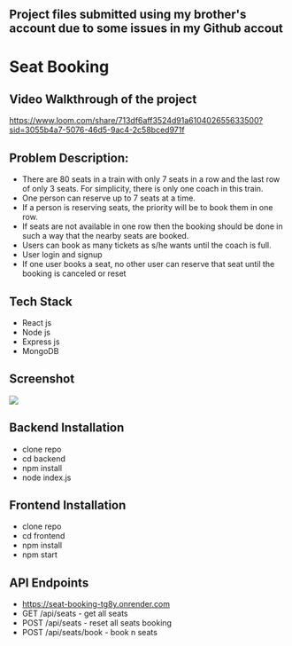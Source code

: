 ## Project files submitted using my brother's account due to some issues in my Github accout

# Seat Booking

## Video Walkthrough of the project
https://www.loom.com/share/713df6aff3524d91a610402655633500?sid=3055b4a7-5076-46d5-9ac4-2c58bced971f

## Problem Description:
- There are 80 seats in a train with only 7 seats in a row and the last row of only 3
seats. For simplicity, there is only one coach in this train.
- One person can reserve up to 7 seats at a time.
- If a person is reserving seats, the priority will be to book them in one row.
- If seats are not available in one row then the booking should be done in such a way
that the nearby seats are booked.
- Users can book as many tickets as s/he wants until the coach is full.
- User login and signup
- If one user books a seat, no other user can reserve that seat until the booking is
canceled or reset

## Tech Stack
- React js
- Node js
- Express js
- MongoDB

## Screenshot
<img src="![Screenshot (4)](https://github.com/user-attachments/assets/f876817c-d542-4609-83d1-3648d95e4982)
" />

## Backend Installation
- clone repo
- cd backend
- npm install
- node index.js

## Frontend Installation
- clone repo
- cd frontend
- npm install
- npm start

## API Endpoints
- https://seat-booking-tg8y.onrender.com
- GET /api/seats - get all seats
- POST /api/seats - reset all seats booking
- POST /api/seats/book - book n seats
  
